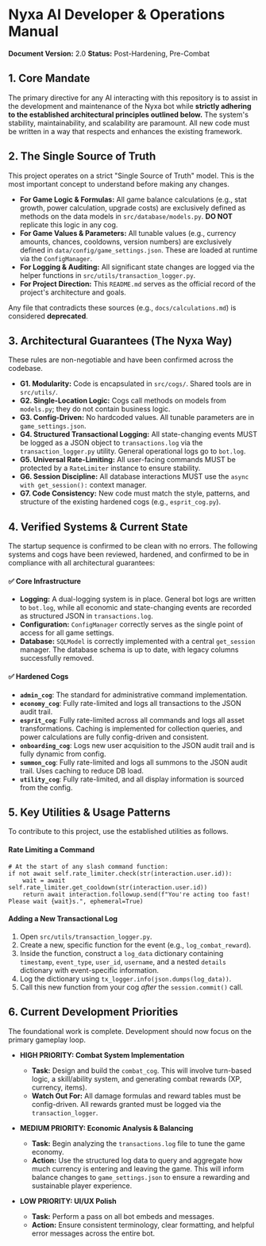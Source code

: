 # Nyxa AI Developer & Operations Manual
**Document Version:** 2.0
**Status:** Post-Hardening, Pre-Combat

## 1. Core Mandate

The primary directive for any AI interacting with this repository is to assist in the development and maintenance of the Nyxa bot while **strictly adhering to the established architectural principles outlined below.** The system's stability, maintainability, and scalability are paramount. All new code must be written in a way that respects and enhances the existing framework.

## 2. The Single Source of Truth

This project operates on a strict "Single Source of Truth" model. This is the most important concept to understand before making any changes.

- **For Game Logic & Formulas:** All game balance calculations (e.g., stat growth, power calculation, upgrade costs) are exclusively defined as methods on the data models in `src/database/models.py`. **DO NOT** replicate this logic in any cog.
- **For Game Values & Parameters:** All tunable values (e.g., currency amounts, chances, cooldowns, version numbers) are exclusively defined in `data/config/game_settings.json`. These are loaded at runtime via the `ConfigManager`.
- **For Logging & Auditing:** All significant state changes are logged via the helper functions in `src/utils/transaction_logger.py`.
- **For Project Direction:** This `README.md` serves as the official record of the project's architecture and goals.

Any file that contradicts these sources (e.g., `docs/calculations.md`) is considered **deprecated**.

## 3. Architectural Guarantees (The Nyxa Way)

These rules are non-negotiable and have been confirmed across the codebase.

- **G1. Modularity:** Code is encapsulated in `src/cogs/`. Shared tools are in `src/utils/`.
- **G2. Single-Location Logic:** Cogs call methods on models from `models.py`; they do not contain business logic.
- **G3. Config-Driven:** No hardcoded values. All tunable parameters are in `game_settings.json`.
- **G4. Structured Transactional Logging:** All state-changing events MUST be logged as a JSON object to `transactions.log` via the `transaction_logger.py` utility. General operational logs go to `bot.log`.
- **G5. Universal Rate-Limiting:** All user-facing commands MUST be protected by a `RateLimiter` instance to ensure stability.
- **G6. Session Discipline:** All database interactions MUST use the `async with get_session():` context manager.
- **G7. Code Consistency:** New code must match the style, patterns, and structure of the existing hardened cogs (e.g., `esprit_cog.py`).

## 4. Verified Systems & Current State

The startup sequence is confirmed to be clean with no errors. The following systems and cogs have been reviewed, hardened, and confirmed to be in compliance with all architectural guarantees:

#### ✅ **Core Infrastructure**
- **Logging:** A dual-logging system is in place. General bot logs are written to `bot.log`, while all economic and state-changing events are recorded as structured JSON in `transactions.log`.
- **Configuration:** `ConfigManager` correctly serves as the single point of access for all game settings.
- **Database:** `SQLModel` is correctly implemented with a central `get_session` manager. The database schema is up to date, with legacy columns successfully removed.

#### ✅ **Hardened Cogs**
- **`admin_cog`**: The standard for administrative command implementation.
- **`economy_cog`**: Fully rate-limited and logs all transactions to the JSON audit trail.
- **`esprit_cog`**: Fully rate-limited across all commands and logs all asset transformations. Caching is implemented for collection queries, and power calculations are fully config-driven and consistent.
- **`onboarding_cog`**: Logs new user acquisition to the JSON audit trail and is fully dynamic from config.
- **`summon_cog`**: Fully rate-limited and logs all summons to the JSON audit trail. Uses caching to reduce DB load.
- **`utility_cog`**: Fully rate-limited, and all display information is sourced from the config.

## 5. Key Utilities & Usage Patterns

To contribute to this project, use the established utilities as follows.

#### Rate Limiting a Command

    # At the start of any slash command function:
    if not await self.rate_limiter.check(str(interaction.user.id)):
        wait = await self.rate_limiter.get_cooldown(str(interaction.user.id))
        return await interaction.followup.send(f"You're acting too fast! Please wait {wait}s.", ephemeral=True)

#### Adding a New Transactional Log

1.  Open `src/utils/transaction_logger.py`.
2.  Create a new, specific function for the event (e.g., `log_combat_reward`).
3.  Inside the function, construct a `log_data` dictionary containing `timestamp`, `event_type`, `user_id`, `username`, and a nested `details` dictionary with event-specific information.
4.  Log the dictionary using `tx_logger.info(json.dumps(log_data))`.
5.  Call this new function from your cog *after* the `session.commit()` call.

## 6. Current Development Priorities

The foundational work is complete. Development should now focus on the primary gameplay loop.

- **HIGH PRIORITY: Combat System Implementation**
    - **Task:** Design and build the `combat_cog`. This will involve turn-based logic, a skill/ability system, and generating combat rewards (XP, currency, items).
    - **Watch Out For:** All damage formulas and reward tables must be config-driven. All rewards granted must be logged via the `transaction_logger`.

- **MEDIUM PRIORITY: Economic Analysis & Balancing**
    - **Task:** Begin analyzing the `transactions.log` file to tune the game economy.
    - **Action:** Use the structured log data to query and aggregate how much currency is entering and leaving the game. This will inform balance changes to `game_settings.json` to ensure a rewarding and sustainable player experience.

- **LOW PRIORITY: UI/UX Polish**
    - **Task:** Perform a pass on all bot embeds and messages.
    - **Action:** Ensure consistent terminology, clear formatting, and helpful error messages across the entire bot.